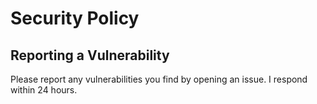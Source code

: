# Security Policy

## Reporting a Vulnerability

Please report any vulnerabilities you find by opening an issue. I respond within 24 hours.
